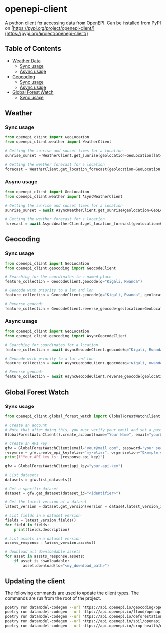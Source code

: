 # openepi-client
A python client for accessing data from OpenEPI.
Can be installed from PyPI on [https://pypi.org/project/openepi-client/](https://pypi.org/project/openepi-client/)

## Table of Contents
- [Weather Data](#weather)
  - [Sync usage](#sync-usage)
  - [Async usage](#async-usage)
- [Geocoding](#geocoding)
  - [Sync usage](#sync-usage-1)
  - [Async usage](#async-usage-1)
- [Global Forest Watch](#global-forest-watch)
  - [Sync usage](#sync-usage-2)

## Weather
### Sync usage
```python
from openepi_client import GeoLocation
from openepi_client.weather import WeatherClient

# Getting the sunrise and sunset times for a location
sunrise_sunset = WeatherClient.get_sunrise(geolocation=GeoLocation(lat=51.5074, lon=0.1278))

# Getting the weather forecast for a location
forecast = WeatherClient.get_location_forecast(geolocation=GeoLocation(lat=51.5074, lon=0.1278, alt=0))
```

### Async usage
```python
from openepi_client import GeoLocation
from openepi_client.weather import AsyncWeatherClient

# Getting the sunrise and sunset times for a location
sunrise_sunset = await AsyncWeatherClient.get_sunrise(geolocation=GeoLocation(lat=51.5074, lon=0.1278))

# Getting the weather forecast for a location
forecast = await AsyncWeatherClient.get_location_forecast(geolocation=GeoLocation(lat=51.5074, lon=0.1278, alt=0))
```

## Geocoding
### Sync usage
```python
from openepi_client import GeoLocation
from openepi_client.geocoding import GeocodeClient

# Searching for the coordinates to a named place
feature_collection = GeocodeClient.geocode(q="Kigali, Rwanda")

# Geocode with priority to a lat and lon
feature_collection = GeocodeClient.geocode(q="Kigali, Rwanda", geolocation=GeoLocation(lat=51.5074, lon=0.1278))

# Reverse geocode
feature_collection = GeocodeClient.reverse_geocode(geolocation=GeoLocation(lat=51.5074, lon=0.1278))
```

### Async usage
```python
from openepi_client import GeoLocation
from openepi_client.geocoding import AsyncGeocodeClient

# Searching for coordinates for a location
feature_collection = await AsyncGeocodeClient.geocode(q="Kigali, Rwanda")

# Geocode with priority to a lat and lon
feature_collection = await AsyncGeocodeClient.geocode(q="Kigali, Rwanda", geolocation=GeoLocation(lat=51.5074, lon=0.1278))

# Reverse geocode
feature_collection = await AsyncGeocodeClient.reverse_geocode(geolocation=GeoLocation(lat=51.5074, lon=0.1278))
```

## Global Forest Watch
### Sync usage
```python
from openepi_client.global_forest_watch import GlobalForestWatchClient

# Create an account
# Note that after doing this, you must verify your email and set a password before you can use your account
GlobalForestWatchClient().create_account(name="Your Name", email="your@mail.com")

# Create an API key
gfw = GlobalForestWatchClient(email="your@mail.com", password="your secret password")
response = gfw.create_api_key(alias="my-alias", organization="Example org", domains=["example.com"])
print(f"Your API key is: {response.api_key}")

gfw = GlobalForestWatchClient(api_key="your-api-key")

# List datasets
datasets = gfw.list_datasets()

# Get a specific dataset
dataset = gfw.get_dataset(dataset_id="<identifier>")

# Get the latest version of a dataset
latest_version = dataset.get_version(version = dataset.latest_version_id)

# List fields in a dataset version
fields = latest_version.fields()
for field in fields:
    print(fields.description)

# List assets in a dataset version
assets_response = latest_version.assets()

# download all downloadable assets
for asset in assets_response.assets:
    if asset.is_downloadable:
        asset.download(to="<my_download_path>")
```

## Updating the client
The following commands are used to update the client types. The commands are run from the root of the project.
```bash
poetry run datamodel-codegen --url https://api.openepi.io/geocoding/openapi.json --output openepi_client/geocoding/_geocoding_types.py --enum-field-as-literal all --output-model-type pydantic_v2.BaseModel --input-file-type "openapi"
poetry run datamodel-codegen --url https://api.openepi.io/flood/openapi.json --output openepi_client/flood/_flood_types.py --enum-field-as-literal all --output-model-type pydantic_v2.BaseModel --input-file-type "openapi"
poetry run datamodel-codegen --url https://api.openepi.io/deforestation/openapi.json --output openepi_client/deforestation/_deforestation_types.py --enum-field-as-literal all --output-model-type pydantic_v2.BaseModel --input-file-type "openapi"
poetry run datamodel-codegen --url https://api.openepi.io/soil/openapi.json --output openepi_client/soil/_soil_types.py --enum-field-as-literal all --output-model-type pydantic_v2.BaseModel --input-file-type "openapi"
poetry run datamodel-codegen --url https://api.openepi.io/crop-health/openapi.json --output openepi_client/crop_health/_crop_health_types.py --enum-field-as-literal all --output-model-type pydantic_v2.BaseModel --input-file-type "openapi"
```

